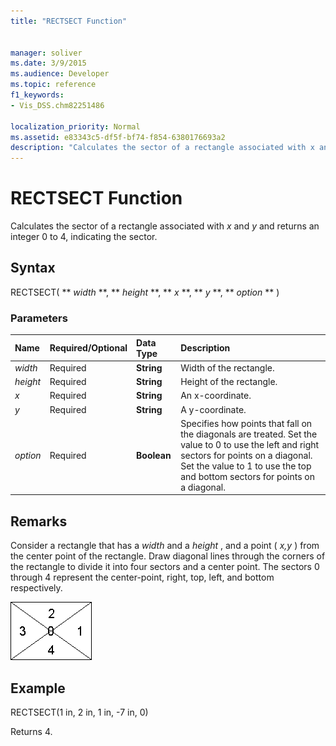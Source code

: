 ```yaml
---
title: "RECTSECT Function"
 
 
manager: soliver
ms.date: 3/9/2015
ms.audience: Developer
ms.topic: reference
f1_keywords:
- Vis_DSS.chm82251486
 
localization_priority: Normal
ms.assetid: e83343c5-df5f-bf74-f854-6380176693a2
description: "Calculates the sector of a rectangle associated with x and y and returns an integer 0 to 4, indicating the sector."
---
```


# RECTSECT Function

Calculates the sector of a rectangle associated with  *x*  and  *y*  and returns an integer 0 to 4, indicating the sector. 
  
## Syntax

RECTSECT( ** *width* **, ** *height* **, ** *x* **, ** *y* **, ** *option* ** ) 
  
### Parameters

|**Name**|**Required/Optional**|**Data Type**|**Description**|
|:-----|:-----|:-----|:-----|
| _width_ <br/> |Required  <br/> |**String** <br/> |Width of the rectangle.  <br/> |
| _height_ <br/> |Required  <br/> |**String** <br/> |Height of the rectangle.  <br/> |
| _x_ <br/> |Required  <br/> |**String** <br/> |An x-coordinate.  <br/> |
| _y_ <br/> |Required  <br/> |**String** <br/> |A y-coordinate.  <br/> |
| _option_ <br/> |Required  <br/> |**Boolean** <br/> |Specifies how points that fall on the diagonals are treated. Set the value to 0 to use the left and right sectors for points on a diagonal. Set the value to 1 to use the top and bottom sectors for points on a diagonal.  <br/> |
   
## Remarks

Consider a rectangle that has a  *width*  and a  *height*  , and a point (  *x,y*  ) from the center point of the rectangle. Draw diagonal lines through the corners of the rectangle to divide it into four sectors and a center point. The sectors 0 through 4 represent the center-point, right, top, left, and bottom respectively. 
  
![](media/ShpSheetRef_CA_03_ZA07645862.gif)
  
## Example

RECTSECT(1 in, 2 in, 1 in, -7 in, 0) 
  
Returns 4. 
  

